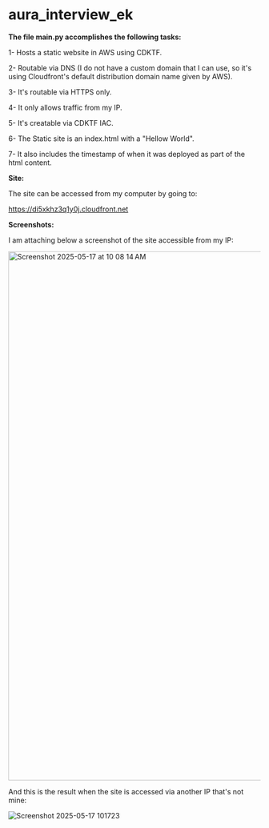 # aura_interview_ek

**The file main.py accomplishes the following tasks:** 

1- Hosts a static website in AWS using CDKTF.

2- Routable via DNS (I do not have a custom domain that I can use, so it's using Cloudfront's default distribution domain name given by AWS).

3- It's routable via HTTPS only.

4- It only allows traffic from my IP.

5- It's creatable via CDKTF IAC.

6- The Static site is an index.html with a "Hellow World".

7- It also includes the timestamp of when it was deployed as part of the html content.

**Site:** 

The site can be accessed from my computer by going to:

https://di5xkhz3q1y0j.cloudfront.net

**Screenshots:** 

I am attaching below a screenshot of the site accessible from my IP:

<img width="1057" alt="Screenshot 2025-05-17 at 10 08 14 AM" src="https://github.com/user-attachments/assets/ebf49596-c5ee-4014-a738-4d915380543a" />



And this is the result when the site is accessed via another IP that's not mine:

![Screenshot 2025-05-17 101723](https://github.com/user-attachments/assets/33e19b77-8d97-4eb2-b0af-321d115c28b2)
